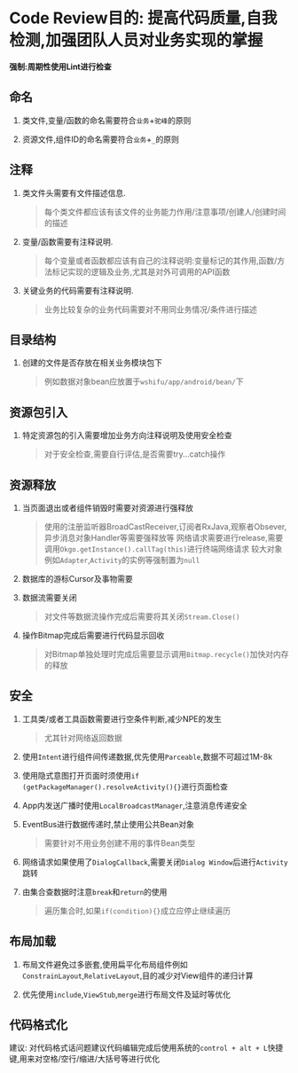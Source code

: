 # Code Review目的: 提高代码质量,自我检测,加强团队人员对业务实现的掌握

**强制:周期性使用Lint进行检查**

## 命名

1. 类文件,变量/函数的命名需要符合`业务`+`驼峰`的原则

2. 资源文件,组件ID的命名需要符合`业务`+`_`的原则

## 注释

1. 类文件头需要有文件描述信息.

    > 每个类文件都应该有该文件的业务能力作用/注意事项/创建人/创建时间的描述

2. 变量/函数需要有注释说明.

    > 每个变量或者函数都应该有自己的注释说明:变量标记的其作用,函数/方法标记实现的逻辑及业务,尤其是对外可调用的API函数

3. 关键业务的代码需要有注释说明.

    > 业务比较复杂的业务代码需要对不用同业务情况/条件进行描述

## 目录结构

1. 创建的文件是否存放在相关业务模块包下

    > 例如数据对象bean应放置于`wshifu/app/android/bean/`下

## 资源包引入

1. 特定资源包的引入需要增加业务方向注释说明及使用安全检查

    > 对于安全检查,需要自行评估,是否需要try...catch操作

## 资源释放

1. 当页面退出或者组件销毁时需要对资源进行强释放

    > 使用的注册监听器BroadCastReceiver,订阅者RxJava,观察者Obsever,异步消息对象Handler等需要强释放等
    > 网络请求需要进行release,需要调用`Okgo.getInstance().callTag(this)`进行终端网络请求
    > 较大对象例如`Adapter`,`Activity`的实例等强制置为`null`

2. 数据库的游标Cursor及事物需要

3. 数据流需要关闭

    > 对文件等数据流操作完成后需要将其关闭`Stream.Close()`

4. 操作Bitmap完成后需要进行代码显示回收

    > 对Bitmap单独处理时完成后需要显示调用`Bitmap.recycle()`加快对内存的释放

## 安全

1. 工具类/或者工具函数需要进行空条件判断,减少NPE的发生

    > 尤其针对网络返回数据

2. 使用`Intent`进行组件间传递数据,优先使用`Parceable`,数据不可超过1M-8k

3. 使用隐式意图打开页面时须使用`if (getPackageManager().resolveActivity(){}`进行页面检查

4. App内发送广播时使用`LocalBroadcastManager`,注意消息传递安全

5. EventBus进行数据传递时,禁止使用公共Bean对象

    > 需要针对不用业务创建不用的事件Bean类型

6. 网络请求如果使用了`DialogCallback`,需要关闭`Dialog Window`后进行`Activity`跳转

7. 由集合查数据时注意`break`和`return`的使用

    > 遍历集合时,如果`if(condition){}`成立应停止继续遍历

## 布局加载

1. 布局文件避免过多嵌套,使用扁平化布局组件例如`ConstrainLayout`,`RelativeLayout`,目的减少对View组件的递归计算

2. 优先使用`include`,`ViewStub`,`merge`进行布局文件及延时等优化

## 代码格式化

建议: 对代码格式话问题建议代码编辑完成后使用系统的`control + alt + L`快捷键,用来对空格/空行/缩进/大括号等进行优化
